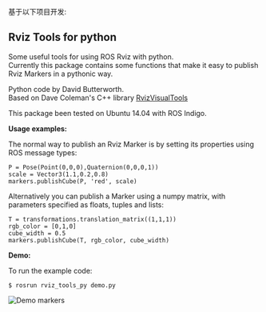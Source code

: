 基于以下项目开发:

## Rviz Tools for python

Some useful tools for using ROS Rviz with python.  
Currently this package contains some functions that make it easy to publish Rviz Markers in a pythonic way.

Python code by David Butterworth.  
Based on Dave Coleman's C++ library [RvizVisualTools](https://github.com/davetcoleman/rviz_visual_tools)

This package been tested on Ubuntu 14.04 with ROS Indigo.


**Usage examples:**

The normal way to publish an Rviz Marker is by setting its properties using ROS message types:
```
P = Pose(Point(0,0,0),Quaternion(0,0,0,1))
scale = Vector3(1.1,0.2,0.8)
markers.publishCube(P, 'red', scale)
```

Alternatively you can publish a Marker using a numpy matrix, with parameters specified as floats, tuples and lists:
```
T = transformations.translation_matrix((1,1,1))
rgb_color = [0,1,0]
cube_width = 0.5
markers.publishCube(T, rgb_color, cube_width)
```


**Demo:**

To run the example code:  
```
$ rosrun rviz_tools_py demo.py
```

![Demo markers](https://raw.github.com/DavidB-CMU/rviz_tools_py/master/demo_markers1.png)
